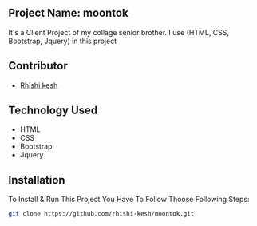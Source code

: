 <h2>Project Name: moontok</h2>
<p>It's a Client Project of my collage senior brother. I use (HTML, CSS, Bootstrap, Jquery) in this project</p>

## Contributor

-   <a href="https://github.com/rhishi-kesh" target="_blank">Rhishi kesh</a>

## Technology Used

- HTML
- CSS
- Bootstrap
- Jquery

## Installation

To Install & Run This Project You Have To Follow Thoose Following Steps:

```sh
git clone https://github.com/rhishi-kesh/moontok.git
```
